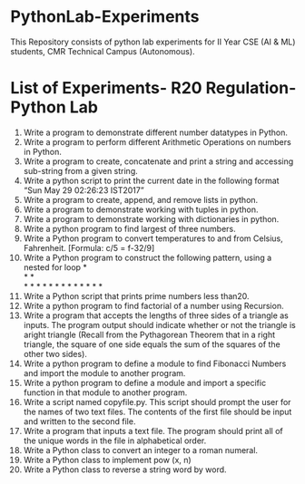 # PythonLab-Experiments
This Repository consists of python lab experiments for II Year CSE (AI &amp; ML) students, CMR Technical Campus (Autonomous).

# List of Experiments- R20 Regulation- Python Lab
1. Write a program to demonstrate different number datatypes in Python.
2. Write a program to perform different Arithmetic Operations on numbers in Python.
3. Write a program to create, concatenate and print a string and accessing sub-string from a given string.
4. Write a python script to print the current date in the following format “Sun May 29 02:26:23 IST2017”
5. Write a program to create, append, and remove lists in python.
6. Write a program to demonstrate working with tuples in python.
7. Write a program to demonstrate working with dictionaries in python.
8. Write a python program to find largest of three numbers.
9. Write a Python program to convert temperatures to and from Celsius, Fahrenheit. [Formula: c/5 = f-32/9]
10. Write a Python program to construct the following pattern, using a nested for loop
\* <br>
\* \* <br>
\* \* \*
\* \* \* \*
\* \* \*
\* \*
\* 
11. Write a Python script that prints prime numbers less than20.
12. Write a python program to find factorial of a number using Recursion.
13. Write a program that accepts the lengths of three sides of a triangle as inputs. The program output should indicate whether or not the triangle is aright triangle (Recall from the Pythagorean Theorem that in a right triangle, the square of one side equals the sum of the squares of the other two sides).
14. Write a python program to define a module to find Fibonacci Numbers and import the module to another program.
15. Write a python program to define a module and import a specific function in that module to another program.
16. Write a script named copyfile.py. This script should prompt the user for the names of two text files. The contents of the first file should be input and written to the second file.
17. Write a program that inputs a text file. The program should print all of the unique words in the file in alphabetical order.
18. Write a Python class to convert an integer to a roman numeral.
19. Write a Python class to implement pow (x, n)
20. Write a Python class to reverse a string word by word.
